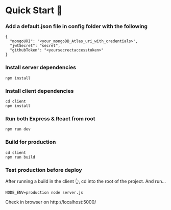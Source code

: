 # Quick Start  🚀
### Add a default.json file in config folder with the following
```
{
  "mongoURI": "<your_mongoDB_Atlas_uri_with_credentials>",
  "jwtSecret": "secret",
  "githubToken": "<yoursecrectaccesstoken>"
}
```
### Install server dependencies
```
npm install
```
### Install client dependencies
```
cd client
npm install
```
### Run both Express & React from root
```
npm run dev
```
### Build for production
```
cd client
npm run build
```
### Test production before deploy
After running a build in the client 👆, cd into the root of the project.
And run...
```
NODE_ENV=production node server.js
```
Check in browser on http://localhost:5000/
